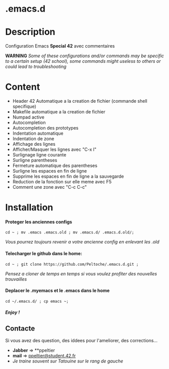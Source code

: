 .emacs.d
========

# Description

Configuration Emacs **Special 42** avec commentaires

**WARNING** *Some of these configurations and/or commands may be specific to a certain setup (42 school), some commands might useless to others or could lead to troubleshooting*

# Content

* Header 42 Automatique a la creation de fichier (commande shell specifique)
* Makefile automatique a la creation de fichier
* Numpad active
* Autocompletion
* Autocompletion des prototypes
* Indentation automatique
* Indentation de zone
* Affichage des lignes
* Afficher/Masquer les lignes avec "C-x l"
* Surlignage ligne courante
* Surligne parentheses
* Fermeture automatique des parentheses
* Surligne les espaces en fin de ligne
* Supprime les espaces en fin de ligne a la sauvegarde
* Reduction de la fonction sur elle meme avec F5
* Comment une zone avec "C-c C-c"


# Installation

#### Proteger les anciennes configs

```
cd ~ ; mv .emacs .emacs.old ; mv .emacs.d/ .emacs.d.old/;

```
*Vous pourrez toujours revenir a votre ancienne config en enlevant les .old*

#### Telecharger le github dans le home:

```
cd ~ ; git clone https://github.com/Peltoche/.emacs.d.git ;

```
*Pensez a cloner de temps en temps si vous voulez profiter des nouvelles trouvailles*

#### Deplacer le .myemacs et le .emacs dans le home

```
cd ~/.emacs.d/ ; cp emacs ~;

```
##### Enjoy !


## Contacte

Si vous avez des question, des iddees pour l'ameliorer, des corrections...

* **Jabber**	=> **ppeltier
* **mail**		=> ppeltier@student.42.fr
* *Je traine souvent sur Tatouine sur le rang de gauche*
